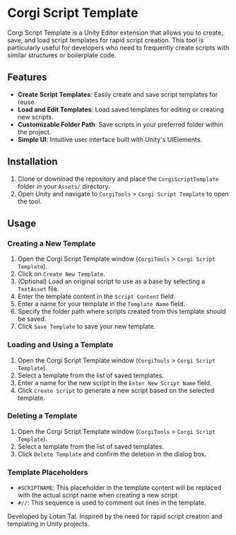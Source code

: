 # Corgi Script Template

Corgi Script Template is a Unity Editor extension that allows you to create, save, and load script templates for rapid script creation. 
This tool is particularly useful for developers who need to frequently create scripts with similar structures or boilerplate code.

## Features

- **Create Script Templates**: Easily create and save script templates for reuse.
- **Load and Edit Templates**: Load saved templates for editing or creating new scripts.
- **Customizable Folder Path**: Save scripts in your preferred folder within the project.
- **Simple UI**: Intuitive user interface built with Unity's UIElements.

## Installation

1. Clone or download the repository and place the `CorgiScriptTemplate` folder in your `Assets/` directory.
2. Open Unity and navigate to `CorgiTools` > `Corgi Script Template` to open the tool.

## Usage

### Creating a New Template

1. Open the Corgi Script Template window (`CorgiTools` > `Corgi Script Template`).
2. Click on `Create New Template`.
3. (Optional) Load an original script to use as a base by selecting a `TextAsset` file.
4. Enter the template content in the `Script Content` field.
5. Enter a name for your template in the `Template Name` field.
6. Specify the folder path where scripts created from this template should be saved.
7. Click `Save Template` to save your new template.

### Loading and Using a Template

1. Open the Corgi Script Template window (`CorgiTools` > `Corgi Script Template`).
2. Select a template from the list of saved templates.
3. Enter a name for the new script in the `Enter New Script Name` field.
4. Click `Create Script` to generate a new script based on the selected template.

### Deleting a Template

1. Open the Corgi Script Template window (`CorgiTools` > `Corgi Script Template`).
2. Select a template from the list of saved templates.
3. Click `Delete Template` and confirm the deletion in the dialog box.

### Template Placeholders

- `#SCRIPTNAME`: This placeholder in the template content will be replaced with the actual script name when creating a new script.
- `#//`: This sequence is used to comment out lines in the template.


Developed by Lotan Tal. Inspired by the need for rapid script creation and templating in Unity projects.

